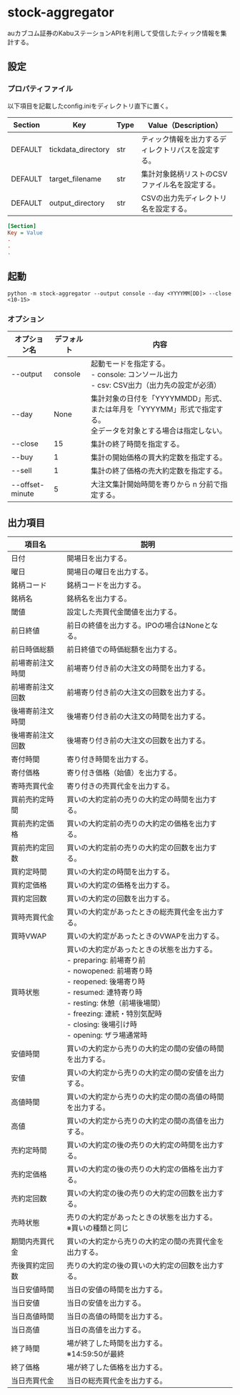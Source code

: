 # stock-aggregator
auカブコム証券のKabuステーションAPIを利用して受信したティック情報を集計する。

## 設定
### プロパティファイル
以下項目を記載したconfig.iniをディレクトリ直下に置く。

| Section | Key | Type | Value（Description） |
| --- | --- | --- | --- |
| DEFAULT | tickdata_directory | str | ティック情報を出力するディレクトリパスを設定する。 |
| DEFAULT | target_filename | str | 集計対象銘柄リストのCSVファイル名を設定する。 |
| DEFAULT | output_directory | str | CSVの出力先ディレクトリ名を設定する。 |

``` ini
[Section]
Key = Value
.
.
.
```
## 起動
``` shell
python -m stock-aggregator --output console --day <YYYYMM[DD]> --close <10-15>
```
### オプション
| オプション名 | デフォルト | 内容 |
| --- | --- | --- |
| --output | console | 起動モードを指定する。<br> - console: コンソール出力 <br> - csv: CSV出力（出力先の設定が必須） |
| --day | None | 集計対象の日付を「YYYYMMDD」形式、または年月を「YYYYMM」形式で指定する。<br>全データを対象とする場合は指定しない。 |
| --close | 15 | 集計の終了時間を指定する。 |
| --buy | 1 | 集計の開始価格の買大約定数を指定する。 |
| --sell | 1 | 集計の終了価格の売大約定数を指定する。 |
| --offset-minute | 5 | 大注文集計開始時間を寄りから n 分前で指定する。 |

## 出力項目
| 項目名 | 説明 |
| --- | --- |
| 日付 | 開場日を出力する。 |
| 曜日 | 開場日の曜日を出力する。 |
| 銘柄コード | 銘柄コードを出力する。 |
| 銘柄名 | 銘柄名を出力する。 |
| 閾値 | 設定した売買代金閾値を出力する。 |
| 前日終値 | 前日の終値を出力する。IPOの場合はNoneとなる。 |
| 前日時価総額 | 前日終値での時価総額を出力する。 |
| 前場寄前注文時間 | 前場寄り付き前の大注文の時間を出力する。 |
| 前場寄前注文回数 | 前場寄り付き前の大注文の回数を出力する。 |
| 後場寄前注文時間 | 後場寄り付き前の大注文の時間を出力する。 |
| 後場寄前注文回数 | 後場寄り付き前の大注文の回数を出力する。 |
| 寄付時間 | 寄り付き時間を出力する。 |
| 寄付価格 | 寄り付き価格（始値）を出力する。 |
| 寄時売買代金 | 寄り付きの売買代金を出力する。 |
| 買前売約定時間 | 買いの大約定前の売りの大約定の時間を出力する。 |
| 買前売約定価格 | 買いの大約定前の売りの大約定の価格を出力する。 |
| 買前売約定回数 | 買いの大約定前の売りの大約定の回数を出力する。 |
| 買約定時間 | 買いの大約定の時間を出力する。 |
| 買約定価格 | 買いの大約定の価格を出力する。 |
| 買約定回数 | 買いの大約定の回数を出力する。 |
| 買時売買代金 | 買いの大約定があったときの総売買代金を出力する。 |
| 買時VWAP | 買いの大約定があったときのVWAPを出力する。 |
| 買時状態 | 買いの大約定があったときの状態を出力する。<br> - preparing: 前場寄り前<br> - nowopened: 前場寄り時<br> - reopened: 後場寄り時<br> - resumed: 連特寄り時<br> - resting: 休憩（前場後場間）<br> - freezing: 連続・特別気配時<br> - closing: 後場引け時<br> - opening: ザラ場通常時 |
| 安値時間 | 買いの大約定から売りの大約定の間の安値の時間を出力する。 |
| 安値 | 買いの大約定から売りの大約定の間の安値を出力する。 |
| 高値時間 | 買いの大約定から売りの大約定の間の高値の時間を出力する。 |
| 高値 | 買いの大約定から売りの大約定の間の高値を出力する。 |
| 売約定時間 | 買いの大約定の後の売りの大約定の時間を出力する。 |
| 売約定価格 | 買いの大約定の後の売りの大約定の価格を出力する。 |
| 売約定回数 | 買いの大約定の後の売りの大約定の回数を出力する。 |
| 売時状態 | 売りの大約定があったときの状態を出力する。<br> ※買いの種類と同じ |
| 期間内売買代金 | 買いの大約定から売りの大約定の間の売買代金を出力する。 |
| 売後買約定回数 | 売りの大約定の後の買いの大約定の回数を出力する。 |
| 当日安値時間 | 当日の安値の時間を出力する。 |
| 当日安値 | 当日の安値を出力する。 |
| 当日高値時間 | 当日の高値の時間を出力する。 |
| 当日高値 | 当日の高値を出力する。 |
| 終了時間 | 場が終了した時間を出力する。<br> ※14:59:50が最終 |
| 終了価格 | 場が終了した価格を出力する。 |
| 当日売買代金 | 当日の総売買代金を出力する。 |

